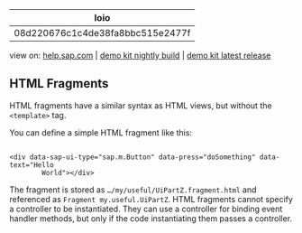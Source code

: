 | loio |
| -----|
| 08d220676c1c4de38fa8bbc515e2477f |

<div id="loio">

view on: [help.sap.com](https://help.sap.com/viewer/DRAFT/3237636b137e43519a20ad5513c49ccb/latest/en-US/08d220676c1c4de38fa8bbc515e2477f.html) | [demo kit nightly build](https://openui5nightly.hana.ondemand.com/#/topic/08d220676c1c4de38fa8bbc515e2477f) | [demo kit latest release](https://openui5.hana.ondemand.com/#/topic/08d220676c1c4de38fa8bbc515e2477f)</div>
<!-- loio08d220676c1c4de38fa8bbc515e2477f -->

## HTML Fragments

HTML fragments have a similar syntax as HTML views, but without the `<template>` tag.

You can define a simple HTML fragment like this:

```lang-html

<div data-sap-ui-type="sap.m.Button" data-press="doSomething" data-text="Hello
        World"></div>
```

The fragment is stored as `…/my/useful/UiPartZ.fragment.html` and referenced as `Fragment my.useful.UiPartZ`. HTML fragments cannot specify a controller to be instantiated. They can use a controller for binding event handler methods, but only if the code instantiating them passes a controller.

